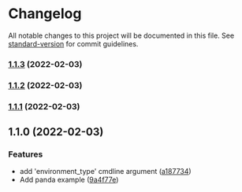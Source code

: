 # Changelog

All notable changes to this project will be documented in this file. See [standard-version](https://github.com/conventional-changelog/standard-version) for commit guidelines.

### [1.1.3](https://github.com/rickstaa/ros-gazebo-gym-examples/compare/v1.1.2...v1.1.3) (2022-02-03)

### [1.1.2](https://github.com/rickstaa/ros-gazebo-gym-examples/compare/v1.1.1...v1.1.2) (2022-02-03)

### [1.1.1](https://github.com/rickstaa/ros-gazebo-gym-examples/compare/v1.1.0...v1.1.1) (2022-02-03)

## 1.1.0 (2022-02-03)


### Features

* add 'environment_type' cmdline argument ([a187734](https://github.com/rickstaa/ros-gazebo-gym-examples/commit/a187734c872e0f9c7911232daffd05dc0d86d022))
* Add panda example ([9a4f77e](https://github.com/rickstaa/ros-gazebo-gym-examples/commit/9a4f77e99623e2ebbb878754c50935f50cb22b57))
